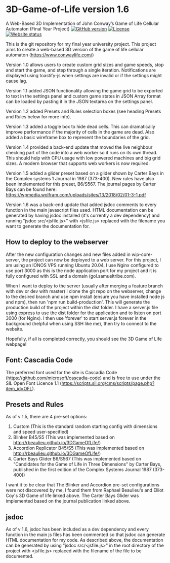 # 3D-Game-of-Life version 1.6
A Web-Based 3D Implementation of John Conway’s Game of Life Cellular Automaton (Final Year Project)
[![GitHub version](https://img.shields.io/github/v/release/SamuelTribeUK/3D-Game-of-Life.svg)](https://github.com/SamuelTribeUK/3D-Game-of-Life/releases/latest)
[![License](https://img.shields.io/github/license/SamuelTribeUK/3D-Game-of-Life.svg)](LICENSE)
[![Website status](https://img.shields.io/website?down_color=red&down_message=offline&up_color=green&up_message=online&url=https%3A%2F%2Fgol.samueltribe.com)](https://gol.samueltribe.com/)

This is the git repository for my final year university project. This project aims to create a web-based 3D version of the game of life cellular automaton (https://www.conwaylife.com/)

Version 1.0 allows users to create custom grid sizes and game speeds, stop and start the game, and step through a single iteration. Notifications are displayed using toastify-js when settings are invalid or if the settings might cause lag.

Version 1.1 added JSON functionality allowing the game grid to be exported to text in the settings panel and custom game states in JSON Array format can be loaded by pasting it in the JSON textarea on the settings panel.

Version 1.2 added Presets and Rules selection boxes (see heading Presets and Rules below for more info).

Version 1.3 added a toggle box to hide dead cells. This can dramatically improve performance if the majority of cells in the game are dead. Also added a basic wireframe box to represent the boundaries of the grid.

Version 1.4 provided a back-end update that moved the live neighbour checking part of the code into a web worker so it runs on its own thread. This should help with CPU usage with low powered machines and big grid sizes. A modern browser that supports web workers is now required.

Version 1.5 added a glider preset based on a glider shown by Carter Bays in the Complex systems 1 Journal in 1987 (373-400). New rules have also been implemented for this preset, B6/S567. The journal pages by Carter Bays can be found here: https://wpmedia.wolfram.com/uploads/sites/13/2018/02/01-3-1.pdf

Version 1.6 was a back-end update that added jsdoc comments to every function in the main javascript files used. HTML documentation can be generated by having jsdoc installed (it's currently a dev dependency) and running "jsdoc src/<jsfile.js>" with <jsfile.js> replaced with the filename you want to generate the documentation for.

## How to deploy to the webserver
After the new configuration changes and new files added in wip-core-server, the project can now be deployed to a web server. For this project, I am using an IONOS VPS running Ubuntu 20.04, I use Nginx configured to use port 3000 as this is the node application port for my project and it is fully configured with SSL and a domain (gol.samueltribe.com).

When I want to deploy to the server (usually after merging a feature branch with dev or dev with master) I clone the git repo on the webserver, change to the desired branch and use npm install (ensure you have installed node js and npm), then run 'npm run build-production'. This will generate the production build of the project within the dist folder. I have a server.js file using express to use the dist folder for the application and to listen on port 3000 (for Nginx). I then use 'forever' to start server.js forever in the background (helpful when using SSH like me), then try to connect to the website.

Hopefully, if all is completed correctly, you should see the 3D Game of Life webpage!

## Font: Cascadia Code
The preferred font used for the site is Cascadia Code (https://github.com/microsoft/cascadia-code) and is free to use under the SIL Open Font Licence 1.1 (https://scripts.sil.org/cms/scripts/page.php?item_id=OFL).

## Presets and Rules
As of v 1.5, there are 4 pre-set options:
1. Custom (This is the standard random starting config with dimensions and speed user-specified)
2. Blinker B45/S5 (This was implemented based on http://rbeaulieu.github.io/3DGameOfLife/)
3. Accordion Replicator B45/S5 (This was implemented based on http://rbeaulieu.github.io/3DGameOfLife/)
4. Carter Bays Glider B6/S567 (This was implemented based on "Candidates for the Game of Life in Three Dimensions" by Carter Bays, published in the first edition of the Complex Systems Journal 1987 (373-400))

I want it to be clear that The Blinker and Accordion pre-set configurations were not discovered by me, I found them from Raphael Beaulieu's and Elliot Coy's 3D Game of life linked above. The Carter Bays Glider was implemented based on the journal publication linked above.

## jsdoc
As of v 1.6, jsdoc has been included as a dev dependency and every function in the main js files has been commented so that jsdoc can generate HTML documentation for my code. As described above, the documentation can be generated by using "jsdoc src/<jsfile.js>" in the root directory of the project with <jsfile.js> replaced with the filename of the file to be documented.
